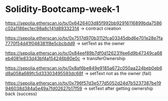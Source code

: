 # Solidity-Bootcamp-week-1

https://sepolia.etherscan.io/tx/0x6426403d85f992bb92916116899bda7586c02a1186ec1ec98a8c141d89332314 -> contract creation

https://sepolia.etherscan.io/tx/0x7517d970b3112fca03345dbd6e701e28e7fa7770f54d41f048381f8e5cbcbdd9 -> setText as the owner

https://sepolia.etherscan.io/tx/0x84eef89b7df0d126231fee6d9b47349ca68eb4081e833d43bf4a154246b80e0c -> transferOwnership

https://sepolia.etherscan.io/tx/0x8af6be849e9185a672c050aa224beb0eb6d8a058a689fc5d33303495593dc68f -> setText not as the owner (fail)

https://sepolia.etherscan.io/tx/0x796f57d3e577d5052d24d7b5237387be19946038d384a5e49a7fd02627b17f59 -> setText after getting ownership back (success)
